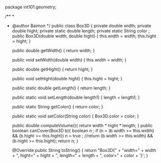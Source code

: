 
package int101.geometry;

/**
 *
 * @author Baimon
 */
public class Box3D {
    private double width;
    private double hight;
    private static double length;
    private static String color ;
    public Box3D(double width, double hight) {
        this.width = width;
        this.hight = hight;
    }

    public double getWidth() {
        return width;
    }

    public void setWidth(double width) {
        this.width = width;
    }

    public double getHight() {
        return hight;
    }

    public void setHight(double hight) {
        this.hight = hight;
    }

    public static double getLength() {
        return length;
    }

    public static void setLength(double length1) {
        length = length1;
    }

    public static String getColor() {
        return color;
    }

    public static void setColor(String color) {
        Box3D.color = color;
    }
   
   public double computeVolume(){
   return width * hight * length;
   } 
   public boolean canCover(Box3D b){
   boolean n ;
   if  (n = (b.width  >= this.width) && (b.hight >= this.hight)) n = true ;
   //return (b.width  >= this.width) && (b.hight >= this.hight);
   return n;
   }  

    @Override
    public String toString() {
        return "Box3D{" + "width=" + width + ", hight=" + hight + ", length=" + length + ", color=" + color + '}';
    }
  
